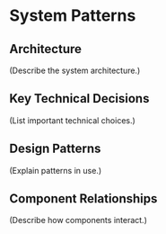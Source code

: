 # System Patterns

## Architecture
(Describe the system architecture.)

## Key Technical Decisions
(List important technical choices.)

## Design Patterns
(Explain patterns in use.)

## Component Relationships
(Describe how components interact.) 